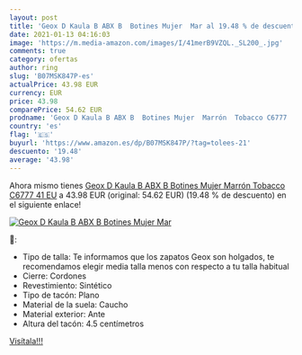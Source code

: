 ```yaml
---
layout: post
title: 'Geox D Kaula B ABX B  Botines Mujer  Mar al 19.48 % de descuento'
date: 2021-01-13 04:16:03
image: 'https://m.media-amazon.com/images/I/41merB9VZQL._SL200_.jpg'
comments: true
category: ofertas
author: ring
slug: 'B07MSK847P-es'
actualPrice: 43.98 EUR
currency: EUR
price: 43.98
comparePrice: 54.62 EUR
prodname: 'Geox D Kaula B ABX B  Botines Mujer  Marrón  Tobacco C6777   41 EU'
country: 'es'
flag: '🇪🇸'
buyurl: 'https://www.amazon.es/dp/B07MSK847P/?tag=tolees-21'
descuento: '19.48'
average: '43.98'
---
```


Ahora mismo tienes [Geox D Kaula B ABX B  Botines Mujer  Marrón  Tobacco C6777   41 EU](https://www.amazon.es/dp/B07MSK847P/?tag=tolees-21) a 43.98 EUR (original: 54.62 EUR) (19.48 %  de descuento) en el siguiente enlace!

[![Geox D Kaula B ABX B  Botines Mujer  Mar](https://m.media-amazon.com/images/I/41merB9VZQL._SL200_.jpg)](https://www.amazon.es/dp/B07MSK847P/?tag=tolees-21)

🔎:

- Tipo de talla: Te informamos que los zapatos Geox son holgados, te recomendamos elegir media talla menos con respecto a tu talla habitual
- Cierre: Cordones
- Revestimiento: Sintético
- Tipo de tacón: Plano
- Material de la suela: Caucho
- Material exterior: Ante
- Altura del tacón: 4.5 centímetros

[Visítala!!!](https://www.amazon.es/dp/B07MSK847P/?tag=tolees-21)
